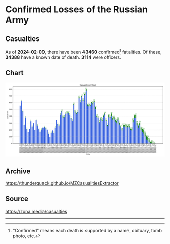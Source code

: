 
# Confirmed Losses of the Russian Army

## Casualties

As of **2024-02-09**, there have been **43460** confirmed[^1] fatalities.
Of these, **34388** have a known date of death.
**3114** were officers.

## Chart

![7-Day Intervals Bar Chart](./docs/7days.svg)

## Archive

https://thunderquack.github.io/MZCasualitiesExtractor

## Source

https://zona.media/casualties

---

[^1]: "Confirmed" means each death is supported by a name, obituary, tomb photo, etc.
